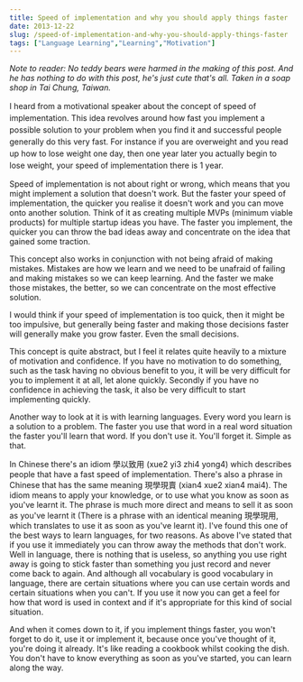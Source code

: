 ```yaml
---
title: Speed of implementation and why you should apply things faster
date: 2013-12-22
slug: /speed-of-implementation-and-why-you-should-apply-things-faster
tags: ["Language Learning","Learning","Motivation"]
---
```


_Note to reader: No teddy bears were harmed in the making of this post. And he has nothing to do with this post, he's just cute that's all. Taken in a soap shop in Tai Chung, Taiwan._

<span style="line-height: 1.5;">I heard from a motivational speaker about the concept of speed of implementation. This idea revolves around how fast you implement a possible solution to your problem when you find it and successful people generally do this very fast. For instance if you are overweight and you read up how to lose weight one day, then one year later you actually begin to lose weight, your speed of implementation there is 1 year.</span>

Speed of implementation is not about right or wrong, which means that you might implement a solution that doesn't work. But the faster your speed of implementation, the quicker you realise it doesn't work and you can move onto another solution. Think of it as creating multiple MVPs (minimum viable products) for multiple startup ideas you have. The faster you implement, the quicker you can throw the bad ideas away and concentrate on the idea that gained some traction.

This concept also works in conjunction with not being afraid of making mistakes. Mistakes are how we learn and we need to be unafraid of failing and making mistakes so we can keep learning. And the faster we make those mistakes, the better, so we can concentrate on the most effective solution.

I would think if your speed of implementation is too quick, then it might be too impulsive, but generally being faster and making those decisions faster will generally make you grow faster. Even the small decisions.

This concept is quite abstract, but I feel it relates quite heavily to a mixture of motivation and confidence. If you have no motivation to do something, such as the task having no obvious benefit to you, it will be very difficult for you to implement it at all, let alone quickly. Secondly if you have no confidence in achieving the task, it also be very difficult to start implementing quickly.

Another way to look at it is with learning languages. Every word you learn is a solution to a problem. The faster you use that word in a real word situation the faster you'll learn that word. If you don't use it. You'll forget it. Simple as that.

In Chinese there's an idiom 學以致用 (xue2 yi3 zhi4 yong4) which describes people that have a fast speed of implementation. There's also a phrase in Chinese that has the same meaning 現學現賣 (xian4 xue2 xian4 mai4). The idiom means to apply your knowledge, or to use what you know as soon as you've learnt it. The phrase is much more direct and means to sell it as soon as you've learnt it (There is a phrase with an identical meaning 現學現用, which translates to use it as soon as you've learnt it). I've found this one of the best ways to learn languages, for two reasons. As above I've stated that if you use it immediately you can throw away the methods that don't work. Well in language, there is nothing that is useless, so anything you use right away is going to stick faster than something you just record and never come back to again. And although all vocabulary is good vocabulary in language, there are certain situations where you can use certain words and certain situations when you can't. If you use it now you can get a feel for how that word is used in context and if it's appropriate for this kind of social situation.

And when it comes down to it, if you implement things faster, you won't forget to do it, use it or implement it, because once you've thought of it, you're doing it already. It's like reading a cookbook whilst cooking the dish. You don't have to know everything as soon as you've started, you can learn along the way.